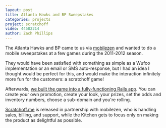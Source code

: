 ```yaml
---
layout: post
title: Atlanta Hawks and BP Sweepstakes
categories: projects
project: scratchoff
video: 44582214
author: Zach Phillips
---
```


The Atlanta Hawks and BP came to us via [mobilezen](http://mobilezen.com) and wanted to do a mobile sweepstakes at a few games during the 2011-2012 season.

They would have been satisfied with something as simple as a Wufoo implementation or an email or SMS auto-response, but I had an idea I thought would be perfect for this, and would make the interaction infinitely more fun for the customers: a scratchoff game!

Afterwards, [we built the game into a fully-functioning Rails app](/projects/scratchoff). You can create your own promotion, create your look, your prizes, set the odds and inventory numbers, choose a sub-domain and you're rolling.

[Scratchoff.me](http://scratchoff.me) is released in partnership with mobilezen, who is handling sales, billing, and support, while the Kitchen gets to focus only on making the product as delightful as possible.